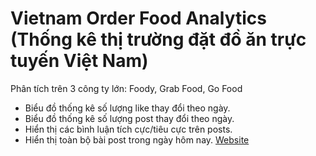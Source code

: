 # Vietnam Order Food Analytics (Thống kê thị trường đặt đồ ăn trực tuyến Việt Nam)
Phân tích trên 3 công ty lớn: Foody, Grab Food, Go Food
- Biểu đồ thống kê số lượng like thay đổi theo ngày.
- Biểu đồ thống kê số lượng post thay đổi theo ngày.
- Hiển thị các bình luận tích cực/tiêu cực trên posts.
- Hiển thị toàn bộ bài post trong ngày hôm nay.
[Website](https://nhaphobietthuquan2.com/giao-do-an-viet-nam/)
